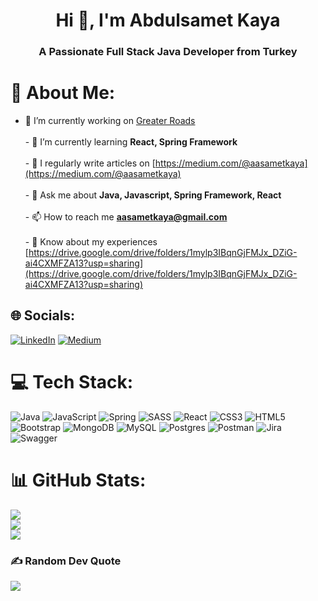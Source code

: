 <h1 align="center">Hi 👋, I'm Abdulsamet Kaya</h1>
<h3 align="center">A Passionate Full Stack Java Developer from Turkey</h3>

# 💫 About Me:
- 🔭 I’m currently working on [Greater Roads](https://github.com/abdulsametkaya/Car-Rental-Frontend)<br><br>- 🌱 I’m currently learning **React, Spring Framework**<br><br>- 📝 I regularly write articles on [https://medium.com/@aasametkaya](https://medium.com/@aasametkaya)<br><br>- 💬 Ask me about **Java, Javascript, Spring Framework, React**<br><br>- 📫 How to reach me **aasametkaya@gmail.com**<br><br>- 📄 Know about my experiences [https://drive.google.com/drive/folders/1mylp3IBqnGjFMJx_DZiG-ai4CXMFZA13?usp=sharing](https://drive.google.com/drive/folders/1mylp3IBqnGjFMJx_DZiG-ai4CXMFZA13?usp=sharing)


## 🌐 Socials:
[![LinkedIn](https://img.shields.io/badge/LinkedIn-%230077B5.svg?logo=linkedin&logoColor=white)](https://www.linkedin.com/in/abdulsamet-kaya/) [![Medium](https://img.shields.io/badge/Medium-12100E?logo=medium&logoColor=white)](https://medium.com/@aasametkaya) 

# 💻 Tech Stack:
![Java](https://img.shields.io/badge/java-%23ED8B00.svg?style=for-the-badge&logo=java&logoColor=white) ![JavaScript](https://img.shields.io/badge/javascript-%23323330.svg?style=for-the-badge&logo=javascript&logoColor=%23F7DF1E) ![Spring](https://img.shields.io/badge/spring-%236DB33F.svg?style=for-the-badge&logo=spring&logoColor=white) ![SASS](https://img.shields.io/badge/SASS-hotpink.svg?style=for-the-badge&logo=SASS&logoColor=white) ![React](https://img.shields.io/badge/react-%2320232a.svg?style=for-the-badge&logo=react&logoColor=%2361DAFB) ![CSS3](https://img.shields.io/badge/css3-%231572B6.svg?style=for-the-badge&logo=css3&logoColor=white) ![HTML5](https://img.shields.io/badge/html5-%23E34F26.svg?style=for-the-badge&logo=html5&logoColor=white)  ![Bootstrap](https://img.shields.io/badge/bootstrap-%23563D7C.svg?style=for-the-badge&logo=bootstrap&logoColor=white) ![MongoDB](https://img.shields.io/badge/MongoDB-%234ea94b.svg?style=for-the-badge&logo=mongodb&logoColor=white) ![MySQL](https://img.shields.io/badge/mysql-%2300f.svg?style=for-the-badge&logo=mysql&logoColor=white) ![Postgres](https://img.shields.io/badge/postgres-%23316192.svg?style=for-the-badge&logo=postgresql&logoColor=white) ![Postman](https://img.shields.io/badge/Postman-FF6C37?style=for-the-badge&logo=postman&logoColor=white) ![Jira](https://img.shields.io/badge/jira-%230A0FFF.svg?style=for-the-badge&logo=jira&logoColor=white) ![Swagger](https://img.shields.io/badge/-Swagger-%23Clojure?style=for-the-badge&logo=swagger&logoColor=white)
# 📊 GitHub Stats:
![](https://github-readme-stats.vercel.app/api?username=abdulsametkaya&theme=tokyonight&hide_border=false&include_all_commits=false&count_private=true)<br/>
![](https://github-readme-streak-stats.herokuapp.com/?user=abdulsametkaya&theme=tokyonight&hide_border=false)<br/>
![](https://github-readme-stats.vercel.app/api/top-langs/?username=abdulsametkaya&theme=tokyonight&hide_border=false&include_all_commits=false&count_private=true&layout=compact)

### ✍️ Random Dev Quote
![](https://quotes-github-readme.vercel.app/api?type=horizontal&theme=radical)
